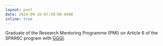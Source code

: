```yaml
---
layout: post
date: 2024-09-16 07:59:00-0400
inline: true
---
```


Graduate of the Research Mentoring Programme (PMI) on Article 6 of the SPAR6C program with [GGGI](https://gggi.org/colombia-takes-significant-steps-towards-climate-action-with-the-launch-of-the-spar6c-program/).